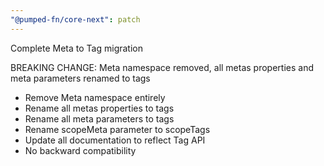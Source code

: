 ```yaml
---
"@pumped-fn/core-next": patch
---
```


Complete Meta to Tag migration

BREAKING CHANGE: Meta namespace removed, all metas properties and meta parameters renamed to tags

- Remove Meta namespace entirely
- Rename all metas properties to tags
- Rename all meta parameters to tags
- Rename scopeMeta parameter to scopeTags
- Update all documentation to reflect Tag API
- No backward compatibility

